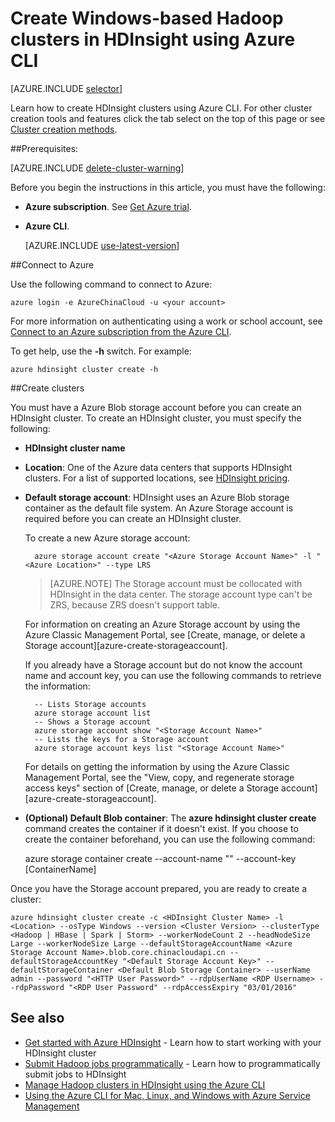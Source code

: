 <properties
   pageTitle="Create Windows-based Hadoop clusters in HDInsight using Azure CLI"
   	description="Learn how to create clusters for Azure HDInsight by using Azure CLI."
   services="hdinsight"
   documentationCenter=""
   tags="azure-portal"
   authors="mumian"
   manager="paulettm"
   editor="cgronlun"/>

<tags
	ms.service="hdinsight"
	ms.date="05/27/2016"
	wacn.date=""/>

# Create Windows-based Hadoop clusters in HDInsight using Azure CLI

[AZURE.INCLUDE [selector](../includes/hdinsight-selector-create-clusters.md)]

Learn how to create HDInsight clusters using Azure CLI. For other cluster creation tools and features click the tab select on the top of this page or see [Cluster creation methods](/documentation/articles/hdinsight-provision-clusters-v1/#cluster-creation-methods).

##Prerequisites:

[AZURE.INCLUDE [delete-cluster-warning](../includes/hdinsight-delete-cluster-warning.md)]


Before you begin the instructions in this article, you must have the following:

- **Azure subscription**. See [Get Azure trial](/pricing/1rmb-trial/).
- **Azure CLI**.

	[AZURE.INCLUDE [use-latest-version](../includes/hdinsight-use-latest-cli.md)] 

##Connect to Azure

Use the following command to connect to Azure:

	azure login -e AzureChinaCloud -u <your account>

For more information on authenticating using a work or school account, see [Connect to an Azure subscription from the Azure CLI](/documentation/articles/xplat-cli-connect/).

To get help, use the **-h** switch.  For example:

	azure hdinsight cluster create -h

##Create clusters

You must have a Azure Blob storage account before you can create an HDInsight cluster. To create an HDInsight cluster, you must specify the following:

- **HDInsight cluster name**

- **Location**: One of the Azure data centers that supports HDInsight clusters. For a list of supported locations, see [HDInsight pricing](/home/features/hdinsight/pricing/).

- **Default storage account**: HDInsight uses an Azure Blob storage container as the default file system. An Azure Storage account is required before you can create an HDInsight cluster.

	To create a new Azure storage account:

		azure storage account create "<Azure Storage Account Name>" -l "<Azure Location>" --type LRS

	> [AZURE.NOTE] The Storage account must be collocated with HDInsight in the data center.
	> The storage account type can't be ZRS, because ZRS doesn't support table.

	For information on creating an Azure Storage account by using the Azure Classic Management Portal, see [Create, manage, or delete a Storage account][azure-create-storageaccount].

	If you already have a Storage account but do not know the account name and account key, you can use the following commands to retrieve the information:

		-- Lists Storage accounts
		azure storage account list
		-- Shows a Storage account
		azure storage account show "<Storage Account Name>"
		-- Lists the keys for a Storage account
		azure storage account keys list "<Storage Account Name>"

	For details on getting the information by using the Azure Classic Management Portal, see the "View, copy, and regenerate storage access keys" section of [Create, manage, or delete a Storage account][azure-create-storageaccount].

- **(Optional) Default Blob container**: The **azure hdinsight cluster create** command creates the container if it doesn't exist. If you choose to create the container beforehand, you can use the following command:

	azure storage container create --account-name "<Storage Account Name>" --account-key <Storage Account Key> [ContainerName]

Once you have the Storage account prepared, you are ready to create a cluster:


    azure hdinsight cluster create -c <HDInsight Cluster Name> -l <Location> --osType Windows --version <Cluster Version> --clusterType <Hadoop | HBase | Spark | Storm> --workerNodeCount 2 --headNodeSize Large --workerNodeSize Large --defaultStorageAccountName <Azure Storage Account Name>.blob.core.chinacloudapi.cn --defaultStorageAccountKey "<Default Storage Account Key>" --defaultStorageContainer <Default Blob Storage Container> --userName admin --password "<HTTP User Password>" --rdpUserName <RDP Username> --rdpPassword "<RDP User Password" --rdpAccessExpiry "03/01/2016"

## See also

- [Get started with Azure HDInsight](/documentation/articles/hdinsight-hadoop-tutorial-get-started-windows-v1/) - Learn how to start working with your HDInsight cluster
- [Submit Hadoop jobs programmatically](/documentation/articles/hdinsight-submit-hadoop-jobs-programmatically/) - Learn how to programmatically submit jobs to HDInsight
- [Manage Hadoop clusters in HDInsight using the Azure CLI](/documentation/articles/hdinsight-administer-use-command-line/)
- [Using the Azure CLI for Mac, Linux, and Windows with Azure Service Management](/documentation/articles/virtual-machines-command-line-tools/)